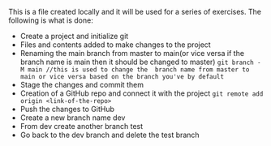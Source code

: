 This is a file created locally and it will be used for a series of exercises. The following is what is done:
- Create a project and initialize git
- Files and contents added to make changes to the project
- Renaming the main branch from master to main(or vice versa if the branch name is main then it should be changed to master)
    `git branch -M main //this is used to change the  branch name from master to main or vice versa based on the branch you've by default`
- Stage the changes and commit them
- Creation of a GitHub repo and connect it with the project
    `git remote add origin <link-of-the-repo>`
- Push the changes to GitHub
- Create a new branch name dev
- From dev create another branch test
- Go back to the dev branch and delete the test branch